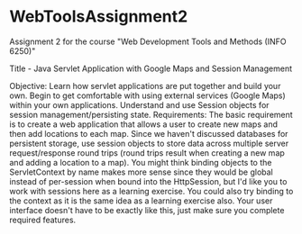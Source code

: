 # WebToolsAssignment2
Assignment 2 for the course "Web Development Tools and Methods (INFO 6250)"

Title - Java Servlet Application with Google Maps and Session Management

Objective: Learn how servlet applications are put together and build your own. Begin to get
comfortable with using external services (Google Maps) within your own applications.
Understand and use Session objects for session management/persisting state.
Requirements: The basic requirement is to create a web application that allows a user to
create new maps and then add locations to each map. Since we haven't discussed databases
for persistent storage, use session objects to store data across multiple server
request/response round trips (round trips result when creating a new map and adding a
location to a map). You might think binding objects to the ServletContext by name makes
more sense since they would be global instead of per-session when bound into the
HttpSession, but I'd like you to work with sessions here as a learning exercise. You could also
try binding to the context as it is the same idea as a learning exercise also. Your user
interface doesn't have to be exactly like this, just make sure you complete required features.
